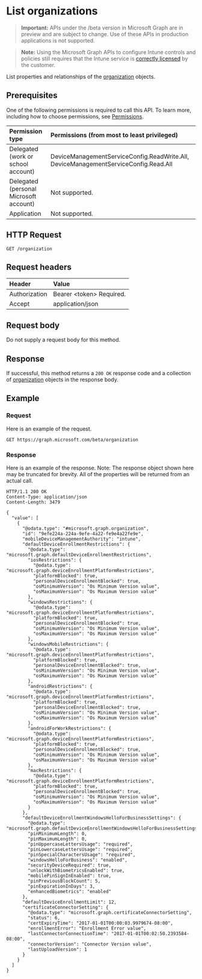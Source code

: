 ﻿# List organizations

> **Important:** APIs under the /beta version in Microsoft Graph are in preview and are subject to change. Use of these APIs in production applications is not supported.

> **Note:** Using the Microsoft Graph APIs to configure Intune controls and policies still requires that the Intune service is [correctly licensed](https://go.microsoft.com/fwlink/?linkid=839381) by the customer.

List properties and relationships of the [organization](../resources/intune_onboarding_organization.md) objects.
## Prerequisites
One of the following permissions is required to call this API. To learn more, including how to choose permissions, see [Permissions](../../../concepts/permissions_reference.md).

|Permission type|Permissions (from most to least privileged)|
|:---|:---|
|Delegated (work or school account)|DeviceManagementServiceConfig.ReadWrite.All, DeviceManagementServiceConfig.Read.All|
|Delegated (personal Microsoft account)|Not supported.|
|Application|Not supported.|

## HTTP Request
<!-- {
  "blockType": "ignored"
}
-->
``` http
GET /organization
```

## Request headers
|Header|Value|
|:---|:---|
|Authorization|Bearer &lt;token&gt; Required.|
|Accept|application/json|

## Request body
Do not supply a request body for this method.

## Response
If successful, this method returns a `200 OK` response code and a collection of [organization](../resources/intune_onboarding_organization.md) objects in the response body.

## Example
### Request
Here is an example of the request.
``` http
GET https://graph.microsoft.com/beta/organization
```

### Response
Here is an example of the response. Note: The response object shown here may be truncated for brevity. All of the properties will be returned from an actual call.
``` http
HTTP/1.1 200 OK
Content-Type: application/json
Content-Length: 3479

{
  "value": [
    {
      "@odata.type": "#microsoft.graph.organization",
      "id": "9efe224a-224a-9efe-4a22-fe9e4a22fe9e",
      "mobileDeviceManagementAuthority": "intune",
      "defaultDeviceEnrollmentRestrictions": {
        "@odata.type": "microsoft.graph.defaultDeviceEnrollmentRestrictions",
        "iosRestrictions": {
          "@odata.type": "microsoft.graph.deviceEnrollmentPlatformRestrictions",
          "platformBlocked": true,
          "personalDeviceEnrollmentBlocked": true,
          "osMinimumVersion": "Os Minimum Version value",
          "osMaximumVersion": "Os Maximum Version value"
        },
        "windowsRestrictions": {
          "@odata.type": "microsoft.graph.deviceEnrollmentPlatformRestrictions",
          "platformBlocked": true,
          "personalDeviceEnrollmentBlocked": true,
          "osMinimumVersion": "Os Minimum Version value",
          "osMaximumVersion": "Os Maximum Version value"
        },
        "windowsMobileRestrictions": {
          "@odata.type": "microsoft.graph.deviceEnrollmentPlatformRestrictions",
          "platformBlocked": true,
          "personalDeviceEnrollmentBlocked": true,
          "osMinimumVersion": "Os Minimum Version value",
          "osMaximumVersion": "Os Maximum Version value"
        },
        "androidRestrictions": {
          "@odata.type": "microsoft.graph.deviceEnrollmentPlatformRestrictions",
          "platformBlocked": true,
          "personalDeviceEnrollmentBlocked": true,
          "osMinimumVersion": "Os Minimum Version value",
          "osMaximumVersion": "Os Maximum Version value"
        },
        "androidForWorkRestrictions": {
          "@odata.type": "microsoft.graph.deviceEnrollmentPlatformRestrictions",
          "platformBlocked": true,
          "personalDeviceEnrollmentBlocked": true,
          "osMinimumVersion": "Os Minimum Version value",
          "osMaximumVersion": "Os Maximum Version value"
        },
        "macRestrictions": {
          "@odata.type": "microsoft.graph.deviceEnrollmentPlatformRestrictions",
          "platformBlocked": true,
          "personalDeviceEnrollmentBlocked": true,
          "osMinimumVersion": "Os Minimum Version value",
          "osMaximumVersion": "Os Maximum Version value"
        }
      },
      "defaultDeviceEnrollmentWindowsHelloForBusinessSettings": {
        "@odata.type": "microsoft.graph.defaultDeviceEnrollmentWindowsHelloForBusinessSettings",
        "pinMinimumLength": 0,
        "pinMaximumLength": 0,
        "pinUppercaseLettersUsage": "required",
        "pinLowercaseLettersUsage": "required",
        "pinSpecialCharactersUsage": "required",
        "windowsHelloForBusiness": "enabled",
        "securityDeviceRequired": true,
        "unlockWithBiometricsEnabled": true,
        "mobilePinSignInEnabled": true,
        "pinPreviousBlockCount": 5,
        "pinExpirationInDays": 3,
        "enhancedBiometrics": "enabled"
      },
      "defaultDeviceEnrollmentLimit": 12,
      "certificateConnectorSetting": {
        "@odata.type": "microsoft.graph.certificateConnectorSetting",
        "status": 6,
        "certExpiryTime": "2017-01-01T00:00:03.9979674-08:00",
        "enrollmentError": "Enrollment Error value",
        "lastConnectorConnectionTime": "2017-01-01T00:02:50.2393584-08:00",
        "connectorVersion": "Connector Version value",
        "lastUploadVersion": 1
      }
    }
  ]
}
```



